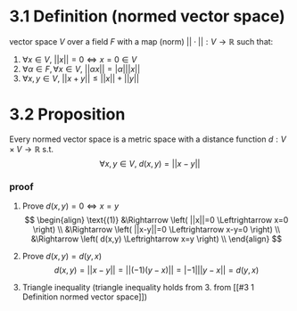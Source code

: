 # 3.1 Definition (normed vector space)
vector space $V$ over a field $F$ with a map (norm) $|| \cdot || : V \rightarrow \mathbb{R}$ such that:
1. $\forall x \in V, \ ||x||=0 \Leftrightarrow x=0 \in V$
2. $\forall \alpha \in F, \forall x \in V, \ || \alpha x || = | \alpha | ||x||$
3. $\forall x,y \in V, \ ||x+y|| \leq ||x|| + ||y||$

# 3.2 Proposition
Every normed vector space is a metric space with a distance function $d: V \times V \rightarrow \mathbb{R}$ s.t.
$$
\forall x,y \in V, \ d(x,y)=||x-y||
$$


### proof

1. Prove $d(x,y)=0 \Leftrightarrow x=y$
$$
\begin{align}
\text{(1)} &\Rightarrow \left( ||x||=0 \Leftrightarrow x=0 \right) \\
&\Rightarrow \left( ||x-y||=0 \Leftrightarrow x-y=0 \right) \\
&\Rightarrow \left( d(x,y) \Leftrightarrow x=y \right) \\
\end{align}
$$

2.  Prove $d(x,y)=d(y,x)$
$$
d(x,y)=||x-y||=||(-1)(y-x)||=|-1| ||y-x||=d(y,x)
$$

3. Triangle inequality
(triangle inequality holds from 3. from [[#3 1 Definition normed vector space]])